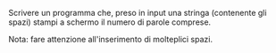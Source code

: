 Scrivere un programma che, preso in input una stringa (contenente gli spazi) stampi a schermo il numero di parole comprese. 

Nota: fare attenzione all'inserimento di molteplici spazi.

